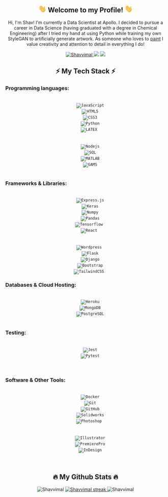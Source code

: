 <h2 align="center"> <img src="https://raw.githubusercontent.com/ABSphreak/ABSphreak/master/gifs/Hi.gif" width="25px"> Welcome to my Profile!  <img src="https://raw.githubusercontent.com/ABSphreak/ABSphreak/master/gifs/Hi.gif" width="25px"></h2>
<p align="center">  Hi, I'm Shav! I'm currently a Data Scientist at Apollo. I
decided to pursue a career in Data Science (having graduated with a degree in Chemical Engineering) after I tried
my hand at using Python while training my own StyleGAN to artificially generate artwork. As someone who loves to <a href="https://youtu.be/2audU-MHQ3Q">paint</a> I
value creativity and attention to detail in everything I do! </p> 
<p align="center">
    <a href="https://www.linkedin.com/in/shavvimalendiran/">
    <img alt="Shavvimal" src="https://img.shields.io/badge/-shavvimalendiran-blue?style=flat&logo=Linkedin&logoColor=white&link=https://www.linkedin.com/in/shavvimalendiran/"> <a/>
    <img src="https://visitor-badge.glitch.me/badge?page_id=Shavvimal.Shavvimal" />
    <img src="https://img.shields.io/badge/Code%20quality-A%20for%20effort-success" />

</p>

<h2 align="center"> ⚡ My Tech Stack ⚡ </h2>

<h3 >  Programming languages:  </h3>

<p align="center"> <code>
    <img alt="JavaScript" src="https://img.shields.io/badge/-JavaScript-black?logo=javascript&style=for-the-badge" />
    <img alt="HTML5" src="https://img.shields.io/badge/-HTML5-black?logo=html5&style=for-the-badge" />
    <img alt="CSS3" src="https://img.shields.io/badge/-CSS3-black?logo=css3&style=for-the-badge" />
    <img alt="Python" src="https://img.shields.io/badge/-Python-black?logo=Python&style=for-the-badge" />
    <img alt="LATEX" src="https://img.shields.io/badge/-LATEX-black?logo=latex&style=for-the-badge" /> </code>
    <br><br>   <code>
    <img alt="Nodejs" src="https://img.shields.io/badge/-Node.js-black?logo=Node.js&style=for-the-badge" />
    <img alt="SQL" src="https://img.shields.io/badge/-SQL-black?logo=SQL&style=for-the-badge" />
    <img alt="MATLAB" src="https://img.shields.io/badge/-MATLAB-black?logo=MATLAB&style=for-the-badge" />
    <img alt="GAMS" src="https://img.shields.io/badge/-GAMS-black?logo=Gams&style=for-the-badge" />
    </code>
</p> 

<h3 >  Frameworks & Libraries:  </h3>    
<p align="center"> <code>
    <img alt="Express.js" src="https://img.shields.io/badge/-Express.js-black?style=for-the-badge&logo=Express" />
    <img alt="Keras" src="https://img.shields.io/badge/-Keras-black?style=for-the-badge&logo=keras" />
    <img alt="Numpy" src="https://img.shields.io/badge/-Numpy-black?style=for-the-badge&logo=Numpy" />
    <img alt="Pandas" src="https://img.shields.io/badge/-Pandas-black?style=for-the-badge&logo=Pandas" />
    <img alt="Tensorflow" src="https://img.shields.io/badge/-TensorFlow-black?style=for-the-badge&logo=Tensorflow" /> 
    <img alt="React" src="https://img.shields.io/badge/-React-black?style=for-the-badge&logo=react" /> </code>
    <br><br>   <code>
    <img alt="Wordpress" src="https://img.shields.io/badge/-Wordpress-black?style=for-the-badge&logo=wordpress" /> 
    <img alt="Flask" src="https://img.shields.io/badge/-Flask-black?style=for-the-badge&logo=flask" />
    <img alt="Django" src="https://img.shields.io/badge/-Django-black?style=for-the-badge&logo=django" />
    <img alt="Bootstrap" src="https://img.shields.io/badge/-Bootstrap-black?style=for-the-badge&logo=Bootstrap" />
    <img alt="TailwindCSS" src="https://img.shields.io/badge/-Tailwind_CSS-black?style=for-the-badge&logo=TailwindCSS" /> </code>
</p>

<h3 >  Databases & Cloud Hosting:  </h3>    
<p align="center"> <code>
    <img alt="Heroku" src="https://img.shields.io/badge/-Heroku-black?style=for-the-badge&logo=Heroku" />
    <img alt="MongoDB" src="https://img.shields.io/badge/-MongoDB-black?style=for-the-badge&logo=MongoDB" />
    <img alt="PostgreSQL" src="https://img.shields.io/badge/-PostgreSQL-black?style=for-the-badge&logo=PostgreSQL" />
<!--     <img alt="GraphQL" src="https://img.shields.io/badge/-GraphQL-black?style=for-the-badge&logo=GraphQL" />
    <img alt="Amazon AWS" src="https://img.shields.io/badge/-AmazonAWS-black?style=for-the-badge&logo=AmazonAWS" />   --> </code>
    
</p>

<h3 >  Testing:  </h3>
<p align="center"> <code>
    <img alt="Jest" src="https://img.shields.io/badge/-Jest-black?style=for-the-badge&logo=Jest" />
    <img alt="Pytest" src="https://img.shields.io/badge/-Pytest-black?style=for-the-badge&logo=Pytest" />
<!--     <img alt="SuperTest" src="https://img.shields.io/badge/-SuperTest-black?style=for-the-badge&logo=SuperTest" /> -->
<!--     <img alt="React Testing Library" src="https://img.shields.io/badge/-React_Testing_Library-black?style=for-the-badge&logo=OctopusDeploy" />  --> </code>
     
</p>

<h3 >  Software & Other Tools:  </h3>
<p align="center"> <code>
    <img alt="Docker" src="https://img.shields.io/badge/-Docker-black?logo=docker&style=for-the-badge" />
    <img alt="Git" src="https://img.shields.io/badge/-Git-black?logo=git&style=for-the-badge" />
    <img alt="GitHub" src="https://img.shields.io/badge/-GitHub-black?logo=github&style=for-the-badge" />
    <img alt="Solidworks" src="https://img.shields.io/badge/-SOLIDWORKS-black?style=for-the-badge&logo=SOLIDWORKS" />
    <img alt="Photoshop" src="https://img.shields.io/badge/-Photoshop-black?style=for-the-badge&logo=AdobePhotoshop" /> </code>
    <br><br>   <code>
    <img alt="Illustrator" src="https://img.shields.io/badge/-Illustrator-black?style=for-the-badge&logo=AdobeIllustrator" />
    <img alt="PremierePro" src="https://img.shields.io/badge/-Premiere_Pro-black?style=for-the-badge&logo=AdobePremierePro" />
    <img alt="InDesign" src="https://img.shields.io/badge/-InDesign-black?style=for-the-badge&logo=AdobeInDesign" />
    <img alt="" src="" /> </code>
    <br><br> 
</p>
  
<h2 align="center"> 🔥 My Github Stats 🔥</h2>
<p align="center"> <img src="https://github-readme-stats.vercel.app/api?username=Shavvimal&show_icons=true&theme=radical&bg_color=0D1117&hide_border=true" alt="Shavvimal" />
    <a href="https://github.com/DenverCoder1/github-readme-streak-stats">
    <img alt="Shavvimal streak" src="https://github-readme-streak-stats.herokuapp.com/?user=Shavvimal&theme=radical&background=0D1117&hide_border=true"/>
  </a>
<img  src="https://activity-graph.herokuapp.com/graph?username=Shavvimal&theme=radical&bg_color=0D1117&color=A8FDF6&line=FD428D&point=F7D747&hide_border=true" alt="Shavvimal" />

</p>



<!--

- 🔭 I’m currently working on ...
- 🌱 I’m currently learning ...
- 👯 I’m looking to collaborate on ...
- 🤔 I’m looking for help with ...
- 💬 Ask me about ...
- 📫 How to reach me: ...
- 😄 Pronouns: ...
- ⚡ Fun fact: ...
-->
